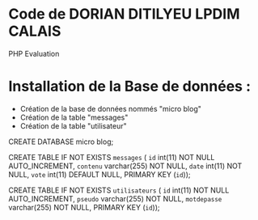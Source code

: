 # Code de DORIAN DITILYEU LPDIM CALAIS
PHP Evaluation
# Installation de la Base de données :
 - Création de la base de données nommés "micro blog"
 - Création de la table "messages"
 - Création de la table "utilisateur"
 
CREATE DATABASE micro blog;
 
CREATE TABLE IF NOT EXISTS `messages` (
  `id` int(11) NOT NULL AUTO_INCREMENT,
  `contenu` varchar(255) NOT NULL,
  `date` int(11) NOT NULL,
  `vote` int(11) DEFAULT NULL,
  PRIMARY KEY (`id`));

CREATE TABLE IF NOT EXISTS `utilisateurs` (
  `id` int(11) NOT NULL AUTO_INCREMENT,
  `pseudo` varchar(255) NOT NULL,
  `motdepasse` varchar(255) NOT NULL,
  PRIMARY KEY (`id`));
